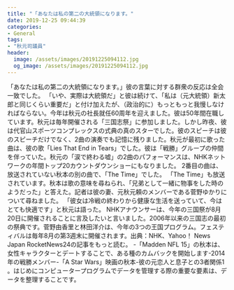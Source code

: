 ```yaml
---
title: "「あなたは私の第二の大統領になります。"
date: 2019-12-25 09:44:39
categories:
- General
tags:
- "秋元司議員"
header:
  image: /assets/images/20191225094112.jpg
  og_image: /assets/images/20191225094112.jpg
---
```


「あなたは私の第二の大統領になります。」彼の言葉に対する群衆の反応は全会一致でした。 「いや、実際は大統領だ」と彼は続けて、「私は（元大統領）新太郎と同じくらい重要だ」と付け加えたが、（政治的に）もっともっと我慢しなければならない。今年は秋元の社長就任60周年を迎えました。彼は50年間在職しています。秋元は毎年開催される「三国志祭」に参加しました。しかし昨夜、彼は代官山スポーツコンプレックスの式典の真のスターでした。彼のスピーチは彼のスピーチだけでなく、2曲の演奏でも記憶に残りました。秋元が最初に歌った曲は、彼の歌「Lies That End in Tears」でした。彼は「戦勝」グループの仲間を伴っていた。秋元の「涙で終わる嘘」の2曲のパフォーマンスは、NHKネットワークの年間トップ20カウントダウンショーにもなりました。 2番目の曲は、放送されていない秋本の別の曲で、「The Time」でした。 「The Time」も放送されています。秋本は歌の意味を尋ねられ、「兄弟として一緒に物事をした時のようだった」と答えた。記者は彼の妻、元秋元頼のメンバーである菅野ゆかりについて尋ねました。 「彼女は冷戦の終わりから健康な生活を送っていて、今はとても快適です」と秋元は語った。 NHKアナウンサーは、今年の三国祭が8月20日に開催されることに言及したいと言いました。2006年以来の三国志の最初の祭典です。菅野由香里と林田洋介は、今年の3つの王国プログラム。フェスティバルは毎年8月の第3週末に開催されます。出典：NHK、Yahoo！ News Japan RocketNews24の記事をもっと読む。 -「Madden NFL 15」の秋本は、女性キャラクターとデートすることで、ある種のカムバックを開始します-2014年の戦勝メンバー-「A Star Wars」映画の秋本-彼の元恋人と息子との3者関係1 。はじめにコンピュータープログラムでデータを管理する際の重要な要素は、データを整理することです。
